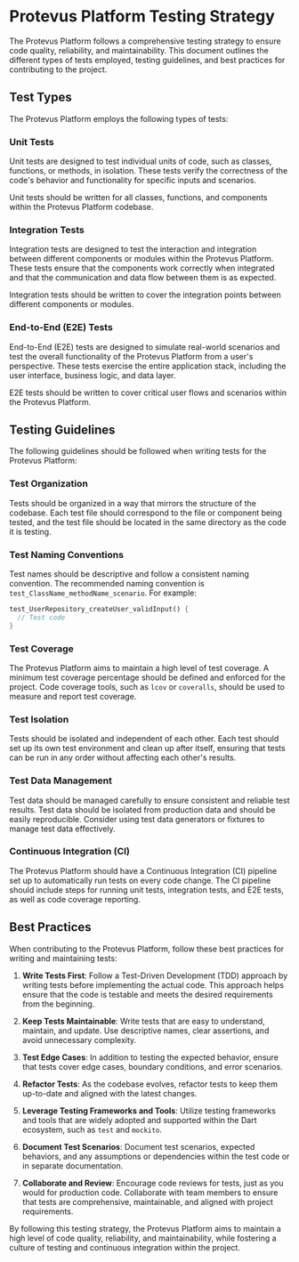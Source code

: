 # Protevus Platform Testing Strategy

The Protevus Platform follows a comprehensive testing strategy to ensure code quality, reliability, and maintainability. This document outlines the different types of tests employed, testing guidelines, and best practices for contributing to the project.

## Test Types

The Protevus Platform employs the following types of tests:

### Unit Tests

Unit tests are designed to test individual units of code, such as classes, functions, or methods, in isolation. These tests verify the correctness of the code's behavior and functionality for specific inputs and scenarios.

Unit tests should be written for all classes, functions, and components within the Protevus Platform codebase.

### Integration Tests

Integration tests are designed to test the interaction and integration between different components or modules within the Protevus Platform. These tests ensure that the components work correctly when integrated and that the communication and data flow between them is as expected.

Integration tests should be written to cover the integration points between different components or modules.

### End-to-End (E2E) Tests

End-to-End (E2E) tests are designed to simulate real-world scenarios and test the overall functionality of the Protevus Platform from a user's perspective. These tests exercise the entire application stack, including the user interface, business logic, and data layer.

E2E tests should be written to cover critical user flows and scenarios within the Protevus Platform.

## Testing Guidelines

The following guidelines should be followed when writing tests for the Protevus Platform:

### Test Organization

Tests should be organized in a way that mirrors the structure of the codebase. Each test file should correspond to the file or component being tested, and the test file should be located in the same directory as the code it is testing.

### Test Naming Conventions

Test names should be descriptive and follow a consistent naming convention. The recommended naming convention is `test_ClassName_methodName_scenario`. For example:

```dart
test_UserRepository_createUser_validInput() {
  // Test code
}
```
### Test Coverage

The Protevus Platform aims to maintain a high level of test coverage. A minimum test coverage percentage should be defined and enforced for the project. Code coverage tools, such as `lcov` or `coveralls`, should be used to measure and report test coverage.

### Test Isolation

Tests should be isolated and independent of each other. Each test should set up its own test environment and clean up after itself, ensuring that tests can be run in any order without affecting each other's results.

### Test Data Management

Test data should be managed carefully to ensure consistent and reliable test results. Test data should be isolated from production data and should be easily reproducible. Consider using test data generators or fixtures to manage test data effectively.

### Continuous Integration (CI)

The Protevus Platform should have a Continuous Integration (CI) pipeline set up to automatically run tests on every code change. The CI pipeline should include steps for running unit tests, integration tests, and E2E tests, as well as code coverage reporting.

## Best Practices

When contributing to the Protevus Platform, follow these best practices for writing and maintaining tests:

1. **Write Tests First**: Follow a Test-Driven Development (TDD) approach by writing tests before implementing the actual code. This approach helps ensure that the code is testable and meets the desired requirements from the beginning.

2. **Keep Tests Maintainable**: Write tests that are easy to understand, maintain, and update. Use descriptive names, clear assertions, and avoid unnecessary complexity.

3. **Test Edge Cases**: In addition to testing the expected behavior, ensure that tests cover edge cases, boundary conditions, and error scenarios.

4. **Refactor Tests**: As the codebase evolves, refactor tests to keep them up-to-date and aligned with the latest changes.

5. **Leverage Testing Frameworks and Tools**: Utilize testing frameworks and tools that are widely adopted and supported within the Dart ecosystem, such as `test` and `mockito`.

6. **Document Test Scenarios**: Document test scenarios, expected behaviors, and any assumptions or dependencies within the test code or in separate documentation.

7. **Collaborate and Review**: Encourage code reviews for tests, just as you would for production code. Collaborate with team members to ensure that tests are comprehensive, maintainable, and aligned with project requirements.

By following this testing strategy, the Protevus Platform aims to maintain a high level of code quality, reliability, and maintainability, while fostering a culture of testing and continuous integration within the project.
